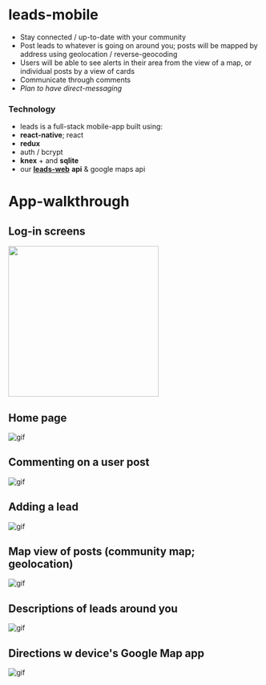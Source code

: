 # leads-mobile
* Stay connected / up-to-date with your community
 * Post leads to whatever is going on around you; posts will be mapped by address using geolocation / reverse-geocoding
 * Users will be able to see alerts in their area from the view of a map, or individual posts by a view of cards
 * Communicate through comments
  * *Plan to have direct-messaging*
 
 ### Technology
 * leads is a full-stack mobile-app built using:
  * **react-native**; react
  * **redux**
  * auth / bcrypt
  * **knex** + and **sqlite**
  * our [**leads-web**](https://github.com/talor-hammond/leads-web) **api** & google maps api
  
# App-walkthrough
## Log-in screens
<img src="https://i.gyazo.com/0297bb1b8b09edd3f9c7cf6cd2a38058.png" width="300"/>

## Home page
![gif](https://im4.ezgif.com/tmp/ezgif-4-65cdafb575.gif)

## Commenting on a user post
![gif](https://im4.ezgif.com/tmp/ezgif-4-65a2337709.gif)

## Adding a lead
![gif](https://im4.ezgif.com/tmp/ezgif-4-8c9a2ee545.gif)

## Map view of posts (community map; geolocation)
![gif](https://im4.ezgif.com/tmp/ezgif-4-e23ee2a7e6.gif)

## Descriptions of leads around you
![gif](https://im4.ezgif.com/tmp/ezgif-4-99215d2bec.gif)

## Directions w device's Google Map app
![gif](https://im4.ezgif.com/tmp/ezgif-4-300e60fdfa.gif)
